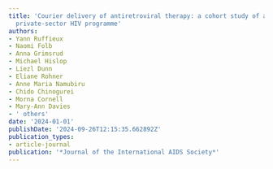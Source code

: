 ```yaml
---
title: 'Courier delivery of antiretroviral therapy: a cohort study of a South African
  private-sector HIV programme'
authors:
- Yann Ruffieux
- Naomi Folb
- Anna Grimsrud
- Michael Hislop
- Liezl Dunn
- Eliane Rohner
- Anne Maria Namubiru
- Chido Chinogurei
- Morna Cornell
- Mary-Ann Davies
- ' others'
date: '2024-01-01'
publishDate: '2024-09-26T12:15:35.662892Z'
publication_types:
- article-journal
publication: '*Journal of the International AIDS Society*'
---
```

